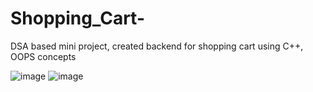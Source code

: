 # Shopping_Cart-
DSA based mini project, created backend for shopping cart using C++, OOPS concepts 


![image](https://user-images.githubusercontent.com/73429092/148669234-bcaca5e1-fc5b-4a3a-bba4-1b129cc45be4.png)
![image](https://user-images.githubusercontent.com/73429092/148669251-5d4ed992-8205-4095-9957-3ef953b816a2.png)
